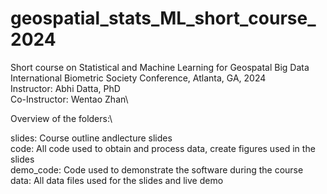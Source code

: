# geospatial_stats_ML_short_course_2024

Short course on Statistical and Machine Learning for Geospatal Big Data\
International Biometric Society Conference, Atlanta, GA, 2024\
Instructor: Abhi Datta, PhD\
Co-Instructor: Wentao Zhan\

Overview of the folders:\

slides: Course outline andlecture slides\
code: All code used to obtain and process data, create figures used in the slides\
demo_code: Code used to demonstrate the software during the course\
data: All data files used for the slides and live demo
